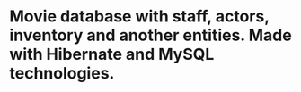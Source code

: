 # Movie database with staff, actors, inventory and another entities. Made with Hibernate and MySQL technologies.

